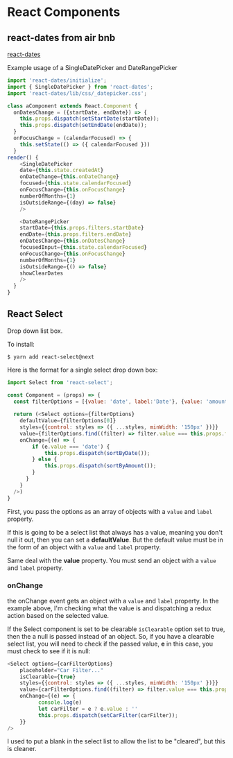 # React Components

## react-dates from air bnb

[react-dates](https://github.com/airbnb/react-dates)

Example usage of a SingleDatePicker and DateRangePicker

```javascript
import 'react-dates/initialize';
import { SingleDatePicker } from 'react-dates';
import 'react-dates/lib/css/_datepicker.css';

class aComponent extends React.Component {
  onDatesChange = ({startDate, endDate}) => {
    this.props.dispatch(setStartDate(startDate));
    this.props.dispatch(setEndDate(endDate));
  }
  onFocusChange = (calendarFocused) => {
    this.setState(() => ({ calendarFocused }))
  }
render() {  
    <SingleDatePicker
    date={this.state.createdAt}
    onDateChange={this.onDateChange}
    focused={this.state.calendarFocused}
    onFocusChange={this.onFocusChange}
    numberOfMonths={1}
    isOutsideRange={(day) => false}
    />

    <DateRangePicker 
    startDate={this.props.filters.startDate}
    endDate={this.props.filters.endDate}
    onDatesChange={this.onDatesChange}
    focusedInput={this.state.calendarFocused}
    onFocusChange={this.onFocusChange}
    numberOfMonths={1}
    isOutsideRange={() => false}
    showClearDates
    />
  }
}
```

## React Select

Drop down list box. 

To install:

```
$ yarn add react-select@next
```

Here is the format for a single select drop down box:

```javascript
import Select from 'react-select'; 

const Component = (props) => {
  const filterOptions = [{value: 'date', label:'Date'}, {value: 'amount', label: 'Amount'}];
  
  return (<Select options={filterOptions} 
	defaultValue={filterOptions[0]}
	styles={{control: styles => ({ ...styles, minWidth: '150px' })}}
	value={filterOptions.find((filter) => filter.value === this.props.filters.sortBy)}
	onChange={(e) => {
    	if (e.value === 'date') {
        	this.props.dispatch(sortByDate());
       	} else {
        	this.props.dispatch(sortByAmount());
        }
	  }
	}
  />)
}

```

First, you pass the options as an array of objects with a  `value` and `label` property.

If this is going to be a select list that always has a value, meaning you don't null it out, then you can set a **defaultValue**. But the default value must be in the form of an object with a  `value` and `label` property.

Same deal with the **value** property.  You must send an object with a `value` and `label` property.

### onChange

the onChange event gets an object with a `value` and `label` property.  In the example above, I'm checking what the value is and dispatching a redux action based on the selected value.

If the Select component is set to be clearable `isClearable` option set to true, then the a null is passed instead of an object.  So, if you have a clearable select list, you will need to check if the passed value, **e** in this case, you must check to see if it is null:

```javascript
<Select options={carFilterOptions} 
	placeholder="Car Filter..."
	isClearable={true}
	styles={{control: styles => ({ ...styles, minWidth: '150px' })}}
	value={carFilterOptions.find((filter) => filter.value === this.props.filters.carIdFilter)}
	onChange={(e) => {
          console.log(e)
          let carFilter = e ? e.value : ''
          this.props.dispatch(setCarFilter(carFilter));
	}}
/>
```

I used to put a blank in the select list to allow the list to be "cleared", but this is cleaner.